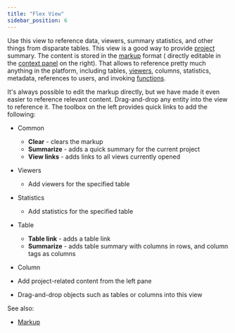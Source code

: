 ```yaml
---
title: "Flex View"
sidebar_position: 6
---
```


Use this view to reference data, viewers, summary statistics, and other things from disparate tables. This view is a
good way to provide [project](../../concepts/project/project.md) summary. The content is stored in the [markup](markup.md) format (
directly editable in the
[context panel](../panels/panels.md#context-panel) on the right). That allows to reference pretty much anything in
the platform, including tables, [viewers](../../../visualize/viewers/viewers.md), columns, statistics, metadata, references to
users,
and invoking [functions](../../concepts/functions/functions.md).

It's always possible to edit the markup directly, but we have made it even easier to reference relevant content.
Drag-and-drop any entity into the view to reference it. The toolbox on the left provides
quick links to add the following:

* Common
  * **Clear** - clears the markup
  * **Summarize** - adds a quick summary for the current project
  * **View links** - adds links to all views currently opened
* Viewers
  * Add viewers for the specified table
* Statistics
  * Add statistics for the specified table
* Table
  * **Table link** - adds a table link
  * **Summarize** - adds table summary with columns in rows, and column tags as columns
* Column

* Add project-related content from the left pane
* Drag-and-drop objects such as tables or columns into this view

See also:

* [Markup](../../../develop/under-the-hood/markup.md)
